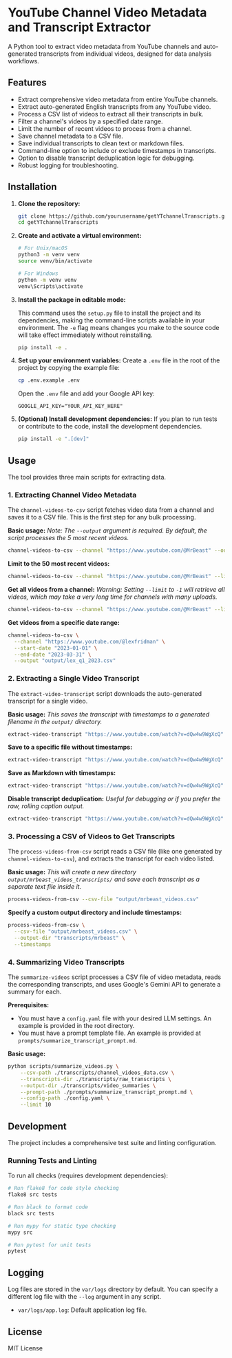 # YouTube Channel Video Metadata and Transcript Extractor

A Python tool to extract video metadata from YouTube channels and auto-generated transcripts from individual videos, designed for data analysis workflows.

## Features

- Extract comprehensive video metadata from entire YouTube channels.
- Extract auto-generated English transcripts from any YouTube video.
- Process a CSV list of videos to extract all their transcripts in bulk.
- Filter a channel's videos by a specified date range.
- Limit the number of recent videos to process from a channel.
- Save channel metadata to a CSV file.
- Save individual transcripts to clean text or markdown files.
- Command-line option to include or exclude timestamps in transcripts.
- Option to disable transcript deduplication logic for debugging.
- Robust logging for troubleshooting.

## Installation

1.  **Clone the repository:**
    ```bash
    git clone https://github.com/yourusername/getYTchannelTranscripts.git
    cd getYTchannelTranscripts
    ```

2.  **Create and activate a virtual environment:**
    ```bash
    # For Unix/macOS
    python3 -m venv venv
    source venv/bin/activate

    # For Windows
    python -m venv venv
    venv\Scripts\activate
    ```

3.  **Install the package in editable mode:**

    This command uses the `setup.py` file to install the project and its dependencies, making the command-line scripts available in your environment. The `-e` flag means changes you make to the source code will take effect immediately without reinstalling.

    ```bash
    pip install -e .
    ```

4.  **Set up your environment variables:**
    Create a `.env` file in the root of the project by copying the example file:
    ```bash
    cp .env.example .env
    ```
    Open the `.env` file and add your Google API key:
    ```
    GOOGLE_API_KEY="YOUR_API_KEY_HERE"
    ```

5.  **(Optional) Install development dependencies:**
    If you plan to run tests or contribute to the code, install the development dependencies.
    ```bash
    pip install -e ".[dev]"
    ```

## Usage

The tool provides three main scripts for extracting data.

### 1. Extracting Channel Video Metadata

The `channel-videos-to-csv` script fetches video data from a channel and saves it to a CSV file. This is the first step for any bulk processing.

**Basic usage:**
*Note: The `--output` argument is required. By default, the script processes the 5 most recent videos.*
```bash
channel-videos-to-csv --channel "https://www.youtube.com/@MrBeast" --output "output/mrbeast_videos.csv"
```

**Limit to the 50 most recent videos:**
```bash
channel-videos-to-csv --channel "https://www.youtube.com/@MrBeast" --limit 50 --output "output/mrbeast_latest_50.csv"
```

**Get all videos from a channel:**
*Warning: Setting `--limit` to `-1` will retrieve all videos, which may take a very long time for channels with many uploads.*
```bash
channel-videos-to-csv --channel "https://www.youtube.com/@MrBeast" --limit -1 --output "output/mrbeast_all_videos.csv"
```

**Get videos from a specific date range:**
```bash
channel-videos-to-csv \
  --channel "https://www.youtube.com/@lexfridman" \
  --start-date "2023-01-01" \
  --end-date "2023-03-31" \
  --output "output/lex_q1_2023.csv"
```

### 2. Extracting a Single Video Transcript

The `extract-video-transcript` script downloads the auto-generated transcript for a single video.

**Basic usage:**
*This saves the transcript with timestamps to a generated filename in the `output/` directory.*
```bash
extract-video-transcript "https://www.youtube.com/watch?v=dQw4w9WgXcQ"
```

**Save to a specific file without timestamps:**
```bash
extract-video-transcript "https://www.youtube.com/watch?v=dQw4w9WgXcQ" --no-timestamps -o "output/my_transcript.txt"
```

**Save as Markdown with timestamps:**
```bash
extract-video-transcript "https://www.youtube.com/watch?v=dQw4w9WgXcQ" --format markdown -o "output/my_transcript.md"
```

**Disable transcript deduplication:**
*Useful for debugging or if you prefer the raw, rolling caption output.*
```bash
extract-video-transcript "https://www.youtube.com/watch?v=dQw4w9WgXcQ" --no-dedupe -o "output/dedupe_off.txt"
```

### 3. Processing a CSV of Videos to Get Transcripts

The `process-videos-from-csv` script reads a CSV file (like one generated by `channel-videos-to-csv`), and extracts the transcript for each video listed.

**Basic usage:**
*This will create a new directory `output/mrbeast_videos_transcripts/` and save each transcript as a separate text file inside it.*
```bash
process-videos-from-csv --csv-file "output/mrbeast_videos.csv"
```

**Specify a custom output directory and include timestamps:**
```bash
process-videos-from-csv \
  --csv-file "output/mrbeast_videos.csv" \
  --output-dir "transcripts/mrbeast" \
  --timestamps
```

### 4. Summarizing Video Transcripts

The `summarize-videos` script processes a CSV file of video metadata, reads the corresponding transcripts, and uses Google's Gemini API to generate a summary for each.

**Prerequisites:**
- You must have a `config.yaml` file with your desired LLM settings. An example is provided in the root directory.
- You must have a prompt template file. An example is provided at `prompts/summarize_transcript_prompt.md`.

**Basic usage:**
```bash
python scripts/summarize_videos.py \
    --csv-path ./transcripts/channel_videos_data.csv \
    --transcripts-dir ./transcripts/raw_transcripts \
    --output-dir ./transcripts/video_summaries \
    --prompt-path ./prompts/summarize_transcript_prompt.md \
    --config-path ./config.yaml \
    --limit 10
```

## Development

The project includes a comprehensive test suite and linting configuration.

### Running Tests and Linting

To run all checks (requires development dependencies):

```bash
# Run flake8 for code style checking
flake8 src tests

# Run black to format code
black src tests

# Run mypy for static type checking
mypy src

# Run pytest for unit tests
pytest
```

## Logging

Log files are stored in the `var/logs` directory by default. You can specify a different log file with the `--log` argument in any script.

-   `var/logs/app.log`: Default application log file.

## License

MIT License
